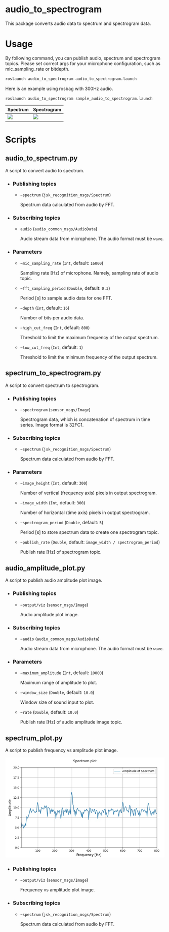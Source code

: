 # audio_to_spectrogram

This package converts audio data to spectrum and spectrogram data.

# Usage
By following command, you can publish audio, spectrum and spectrogram topics. Please set correct args for your microphone configuration, such as mic\_sampling\_rate or bitdepth.

```bash
roslaunch audio_to_spectrogram audio_to_spectrogram.launch
```

Here is an example using rosbag with 300Hz audio.
```bash
roslaunch audio_to_spectrogram sample_audio_to_spectrogram.launch
```

|Spectrum|Spectrogram|
|---|---|
|![](https://user-images.githubusercontent.com/19769486/82075694-9a7ac300-9717-11ea-899c-db6119a76d52.png)|![](https://user-images.githubusercontent.com/19769486/82075685-96e73c00-9717-11ea-9abc-e6e74104d666.png)|

# Scripts

## audio_to_spectrum.py
  A script to convert audio to spectrum.

  - ### Publishing topics

    - `~spectrum` (`jsk_recognition_msgs/Spectrum`)

      Spectrum data calculated from audio by FFT.

  - ### Subscribing topics
    - `audio` (`audio_common_msgs/AudioData`)

      Audio stream data from microphone. The audio format must be `wave`.

  - ### Parameters
    - `~mic_sampling_rate` (`Int`, default: `16000`)

      Sampling rate [Hz] of microphone. Namely, sampling rate of audio topic.

    - `~fft_sampling_period` (`Double`, default: `0.3`)

      Period [s] to sample audio data for one FFT.

    - `~depth` (`Int`, default: `16`)

      Number of bits per audio data.

    - `~high_cut_freq` (`Int`, default: `800`)

      Threshold to limit the maximum frequency of the output spectrum.

    - `~low_cut_freq` (`Int`, default: `1`)

      Threshold to limit the minimum frequency of the output spectrum.

## spectrum_to_spectrogram.py
  A script to convert spectrum to spectrogram.

  - ### Publishing topics
    - `~spectrogram` (`sensor_msgs/Image`)

      Spectrogram data, which is concatenation of spectrum in time series. Image format is 32FC1.

  - ### Subscribing topics
    - `~spectrum` (`jsk_recognition_msgs/Spectrum`)

      Spectrum data calculated from audio by FFT.

  - ### Parameters
    - `~image_height` (`Int`, default: `300`)

      Number of vertical (frequency axis) pixels in output spectrogram.

    - `~image_width` (`Int`, default: `300`)

      Number of horizontal (time axis) pixels in output spectrogram.

    - `~spectrogram_period` (`Double`, default: `5`)

      Period [s] to store spectrum data to create one spectrogram topic.

    - `~publish_rate` (`Double`, default: `image_width / spectrogram_period`)

      Publish rate [Hz] of spectrogram topic.

## audio_amplitude_plot.py

  A script to publish audio amplitude plot image.

  - ### Publishing topics

    - `~output/viz` (`sensor_msgs/Image`)

      Audio amplitude plot image.

  - ### Subscribing topics

    - `~audio` (`audio_common_msgs/AudioData`)

      Audio stream data from microphone. The audio format must be `wave`.

  - ### Parameters
    - `~maximum_amplitude` (`Int`, default: `10000`)

      Maximum range of amplitude to plot.

    - `~window_size` (`Double`, default: `10.0`)

      Window size of sound input to plot.

    - `~rate` (`Double`, default: `10.0`)

      Publish rate [Hz] of audio amplitude image topic.

## spectrum_plot.py

  A script to publish frequency vs amplitude plot image.

![](docs/images/spectrum.jpg)

  - ### Publishing topics

    - `~output/viz` (`sensor_msgs/Image`)

      Frequency vs amplitude plot image.

  - ### Subscribing topics

    - `~spectrum` (`jsk_recognition_msgs/Spectrum`)

      Spectrum data calculated from audio by FFT.
